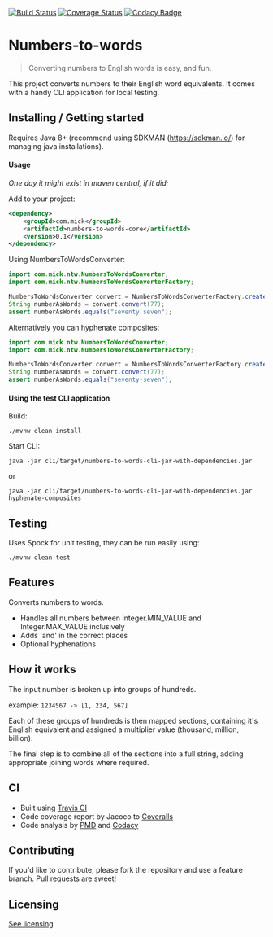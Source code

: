 [![Build Status](https://travis-ci.org/mickoallen/numbers-to-words.svg?branch=master)](https://travis-ci.org/mickoallen/numbers-to-words) [![Coverage Status](https://coveralls.io/repos/github/mickoallen/numbers-to-words/badge.svg?branch=master)](https://coveralls.io/github/mickoallen/numbers-to-words?branch=master) [![Codacy Badge](https://api.codacy.com/project/badge/Grade/759486ef33664533b49c692c6d0f47aa)](https://www.codacy.com/manual/mickoallen/numbers-to-words?utm_source=github.com&amp;utm_medium=referral&amp;utm_content=mickoallen/numbers-to-words&amp;utm_campaign=Badge_Grade)
# Numbers-to-words
> Converting numbers to English words is easy, and fun.

This project converts numbers to their English word equivalents. It comes with a handy CLI application for local testing.

## Installing / Getting started

Requires Java 8+ (recommend using SDKMAN (https://sdkman.io/) for managing java installations).

#### Usage
_One day it might exist in maven central, if it did:_

Add to your project:
```xml
<dependency>
    <groupId>com.mick</groupId>
    <artifactId>numbers-to-words-core</artifactId>
    <version>0.1</version>
</dependency>
```
Using NumbersToWordsConverter:
```java
import com.mick.ntw.NumbersToWordsConverter;
import com.mick.ntw.NumbersToWordsConverterFactory;

NumbersToWordsConverter convert = NumbersToWordsConverterFactory.create();
String numberAsWords = convert.convert(77); 
assert numberAsWords.equals("seventy seven");
```
Alternatively you can hyphenate composites:
```java
import com.mick.ntw.NumbersToWordsConverter;
import com.mick.ntw.NumbersToWordsConverterFactory;

NumbersToWordsConverter convert = NumbersToWordsConverterFactory.create(true);
String numberAsWords = convert.convert(77);
assert numberAsWords.equals("seventy-seven");
```



#### Using the test CLI application
Build:
```shell
./mvnw clean install 
```
Start CLI:
```shell
java -jar cli/target/numbers-to-words-cli-jar-with-dependencies.jar
```
or
```shell
java -jar cli/target/numbers-to-words-cli-jar-with-dependencies.jar hyphenate-composites
```

## Testing
Uses Spock for unit testing, they can be run easily using:
```
./mvnw clean test
```

## Features

Converts numbers to words.
* Handles all numbers between Integer.MIN_VALUE and Integer.MAX_VALUE inclusively
* Adds 'and' in the correct places
* Optional hyphenations

## How it works

The input number is broken up into groups of hundreds.

example: ```1234567 -> [1, 234, 567]```

Each of these groups of hundreds is then mapped sections, containing it's English equivalent and assigned a multiplier value (thousand, million, billion).

The final step is to combine all of the sections into a full string, adding appropriate joining words where required.



## CI
- Built using [Travis CI](https://travis-ci.com/mickoallen/numbers-to-words)
- Code coverage report by Jacoco to [Coveralls](https://coveralls.io/github/mickoallen/numbers-to-words)
- Code analysis by [PMD](https://pmd.github.io/) and [Codacy](https://app.codacy.com/manual/mickoallen/numbers-to-words/dashboard)

## Contributing

If you'd like to contribute, please fork the repository and use a feature
branch. Pull requests are sweet!

## Licensing

[See licensing](LICENSE)